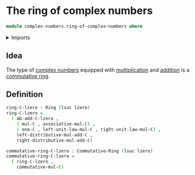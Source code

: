 # The ring of complex numbers

```agda
module complex-numbers.ring-of-complex-numbers where
```

<details><summary>Imports</summary>

```agda
open import commutative-algebra.commutative-rings

open import complex-numbers.additive-group-of-complex-numbers
open import complex-numbers.complex-numbers
open import complex-numbers.multiplication-complex-numbers

open import foundation.dependent-pair-types
open import foundation.function-types
open import foundation.universe-levels

open import ring-theory.rings
```

</details>

## Idea

The type of [complex numbers](complex-numbers.complex-numbers.md) equipped with
[multiplication](complex-numbers.multiplication-complex-numbers.md) and
[addition](complex-numbers.addition-complex-numbers.md) is a
[commutative ring](commutative-algebra.commutative-rings.md).

## Definition

```agda
ring-ℂ-lzero : Ring (lsuc lzero)
ring-ℂ-lzero =
  ( ab-add-ℂ-lzero ,
    ( mul-ℂ , associative-mul-ℂ) ,
    ( one-ℂ , left-unit-law-mul-ℂ , right-unit-law-mul-ℂ) ,
    left-distributive-mul-add-ℂ ,
    right-distributive-mul-add-ℂ)

commutative-ring-ℂ-lzero : Commutative-Ring (lsuc lzero)
commutative-ring-ℂ-lzero =
  ( ring-ℂ-lzero ,
    commutative-mul-ℂ)
```

